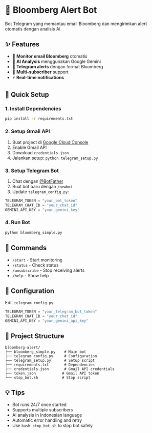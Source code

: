 # 🔔 Bloomberg Alert Bot

Bot Telegram yang memantau email Bloomberg dan mengirimkan alert otomatis dengan analisis AI.

## ✨ Features

- 📧 **Monitor email Bloomberg** otomatis
- 🤖 **AI Analysis** menggunakan Google Gemini
- 📱 **Telegram alerts** dengan format Bloomberg
- 👥 **Multi-subscriber** support
- ⚡ **Real-time notifications**

## 🚀 Quick Setup

### 1. Install Dependencies
```bash
pip install -r requirements.txt
```

### 2. Setup Gmail API
1. Buat project di [Google Cloud Console](https://console.cloud.google.com)
2. Enable Gmail API
3. Download `credentials.json`
4. Jalankan setup: `python telegram_setup.py`

### 3. Setup Telegram Bot
1. Chat dengan [@BotFather](https://t.me/botfather)
2. Buat bot baru dengan `/newbot`
3. Update `telegram_config.py`:
```python
TELEGRAM_TOKEN = "your_bot_token"
TELEGRAM_CHAT_ID = "your_chat_id"
GEMINI_API_KEY = "your_gemini_key"
```

### 4. Run Bot
```bash
python bloomberg_simple.py
```

## 📱 Commands

- `/start` - Start monitoring
- `/status` - Check status
- `/unsubscribe` - Stop receiving alerts
- `/help` - Show help

## 🔧 Configuration

Edit `telegram_config.py`:
```python
TELEGRAM_TOKEN = "your_telegram_bot_token"
TELEGRAM_CHAT_ID = "your_chat_id"  
GEMINI_API_KEY = "your_gemini_api_key"
```

## 📁 Project Structure

```
bloomberg-alert/
├── bloomberg_simple.py    # Main bot
├── telegram_config.py     # Configuration
├── telegram_setup.py      # Setup script
├── requirements.txt       # Dependencies
├── credentials.json       # Gmail API credentials
├── token.json            # Gmail API token
└── stop_bot.sh           # Stop script
```

## 💡 Tips

- Bot runs 24/7 once started
- Supports multiple subscribers
- AI analysis in Indonesian language
- Automatic error handling and retry
- Use `bash stop_bot.sh` to stop bot safely
